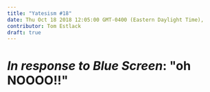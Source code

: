```yaml
---
title: "Yatesism #18"
date: Thu Oct 18 2018 12:05:00 GMT-0400 (Eastern Daylight Time),
contributor: Tom Estlack
draft: true
---
```

# *In response to Blue Screen*: "oh NOOOO!!"
